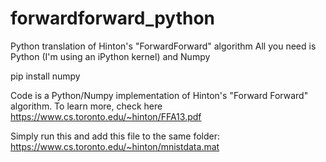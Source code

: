 # forwardforward_python
Python translation of Hinton's "ForwardForward" algorithm
All you need is Python (I'm using an iPython kernel) and Numpy

pip install numpy

Code is a Python/Numpy implementation of Hinton's "Forward Forward" algorithm.  To learn more, check here
https://www.cs.toronto.edu/~hinton/FFA13.pdf

Simply run this and add this file to the same folder: 
https://www.cs.toronto.edu/~hinton/mnistdata.mat
